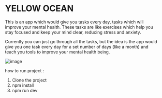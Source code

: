 <h1> YELLOW OCEAN </h1>
This is an app which would give you tasks every day, tasks which will improve your mental health. These tasks are like exercises which help you stay focused and keep your mind clear, reducing stress and anxiety.

Currently you can just go through all the tasks, but the idea is the app would give you one task every day for a set number of days (like a month) and teach you tools to improve your mental health being. 

![image](https://user-images.githubusercontent.com/54243183/218796314-8a9bc89f-d5ba-4530-839e-43c11875706c.png)


how to run project :

1. Clone the project 
2. npm install
3. npm run dev

